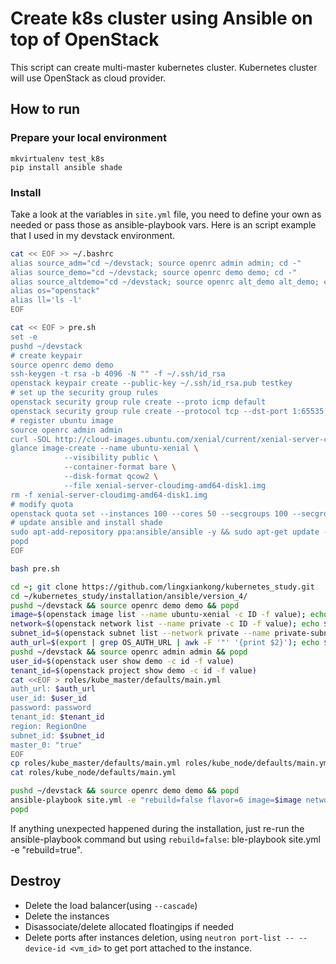 # Create k8s cluster using Ansible on top of OpenStack

This script can create multi-master kubernetes cluster. Kubernetes cluster will use OpenStack as cloud provider.

## How to run
### Prepare your local environment
```shell
mkvirtualenv test_k8s
pip install ansible shade
```

### Install
Take a look at the variables in `site.yml` file, you need to define your own as needed or pass those as ansible-playbook vars. Here is an script example that I used in my devstack environment.

```bash
cat << EOF >> ~/.bashrc
alias source_adm="cd ~/devstack; source openrc admin admin; cd -"
alias source_demo="cd ~/devstack; source openrc demo demo; cd -"
alias source_altdemo="cd ~/devstack; source openrc alt_demo alt_demo; cd -"
alias os="openstack"
alias ll='ls -l'
EOF

cat << EOF > pre.sh
set -e
pushd ~/devstack
# create keypair
source openrc demo demo
ssh-keygen -t rsa -b 4096 -N "" -f ~/.ssh/id_rsa
openstack keypair create --public-key ~/.ssh/id_rsa.pub testkey
# set up the security group rules
openstack security group rule create --proto icmp default
openstack security group rule create --protocol tcp --dst-port 1:65535 default
# register ubuntu image
source openrc admin admin
curl -SOL http://cloud-images.ubuntu.com/xenial/current/xenial-server-cloudimg-amd64-disk1.img
glance image-create --name ubuntu-xenial \
            --visibility public \
            --container-format bare \
            --disk-format qcow2 \
            --file xenial-server-cloudimg-amd64-disk1.img
rm -f xenial-server-cloudimg-amd64-disk1.img
# modify quota
openstack quota set --instances 100 --cores 50 --secgroups 100 --secgroup-rules 500 demo
# update ansible and install shade
sudo apt-add-repository ppa:ansible/ansible -y && sudo apt-get update -y && sudo apt-get install -y ansible && sudo pip install shade
popd
EOF

bash pre.sh

cd ~; git clone https://github.com/lingxiankong/kubernetes_study.git
cd ~/kubernetes_study/installation/ansible/version_4/
pushd ~/devstack && source openrc demo demo && popd
image=$(openstack image list --name ubuntu-xenial -c ID -f value); echo $image
network=$(openstack network list --name private -c ID -f value); echo $network
subnet_id=$(openstack subnet list --network private --name private-subnet -c ID -f value); echo $subnet_id
auth_url=$(export | grep OS_AUTH_URL | awk -F '"' '{print $2}'); echo $auth_url
pushd ~/devstack && source openrc admin admin && popd
user_id=$(openstack user show demo -c id -f value)
tenant_id=$(openstack project show demo -c id -f value)
cat <<EOF > roles/kube_master/defaults/main.yml
auth_url: $auth_url
user_id: $user_id
password: password
tenant_id: $tenant_id
region: RegionOne
subnet_id: $subnet_id
master_0: "true"
EOF
cp roles/kube_master/defaults/main.yml roles/kube_node/defaults/main.yml
cat roles/kube_node/defaults/main.yml

pushd ~/devstack && source openrc demo demo && popd
ansible-playbook site.yml -e "rebuild=false flavor=6 image=$image network=$network subnet=8c51132b-e0b2-4ba8-8e6b-685063fd5e71 key_name=testkey private_key=$HOME/.ssh/id_rsa"
popd
```

If anything unexpected happened during the installation, just re-run the ansible-playbook command but using `rebuild=false`:
ble-playbook site.yml -e "rebuild=true".

## Destroy

- Delete the load balancer(using `--cascade`)
- Delete the instances
- Disassociate/delete allocated floatingips if needed
- Delete ports after instances deletion, using `neutron port-list -- --device-id <vm_id>` to get port attached to the instance.
